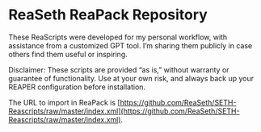 # ReaSeth ReaPack Repository

These ReaScripts were developed for my personal workflow, with assistance from a customized GPT tool. I’m sharing them publicly in case others find them useful or inspiring.

Disclaimer:
These scripts are provided “as is,” without warranty or guarantee of functionality. Use at your own risk, and always back up your REAPER configuration before installation.

The URL to import in ReaPack is [https://github.com/ReaSeth/SETH-Reascripts/raw/master/index.xml](https://github.com/ReaSeth/SETH-Reascripts/raw/master/index.xml).
